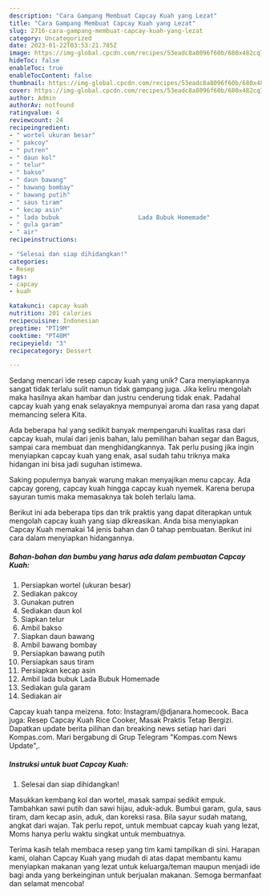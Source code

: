 ```yaml
---
description: "Cara Gampang Membuat Capcay Kuah yang Lezat"
title: "Cara Gampang Membuat Capcay Kuah yang Lezat"
slug: 2716-cara-gampang-membuat-capcay-kuah-yang-lezat
category: Uncategorized
date: 2023-01-22T03:53:21.785Z
image: https://img-global.cpcdn.com/recipes/53eadc8a8096f60b/680x482cq70/capcay-kuah-foto-resep-utama.jpg
hideToc: false
enableToc: true
enableTocContent: false
thumbnail: https://img-global.cpcdn.com/recipes/53eadc8a8096f60b/680x482cq70/capcay-kuah-foto-resep-utama.jpg
cover: https://img-global.cpcdn.com/recipes/53eadc8a8096f60b/680x482cq70/capcay-kuah-foto-resep-utama.jpg
author: Admin
authorAv: notfound
ratingvalue: 4
reviewcount: 24
recipeingredient:
- " wortel ukuran besar"
- " pakcoy"
- " putren"
- " daun kol"
- " telur"
- " bakso"
- " daun bawang"
- " bawang bombay"
- " bawang putih"
- " saus tiram"
- " kecap asin"
- " lada bubuk                      Lada Bubuk Homemade"
- " gula garam"
- " air"
recipeinstructions:

- "Selesai dan siap dihidangkan!"
categories:
- Resep
tags:
- capcay
- kuah

katakunci: capcay kuah 
nutrition: 201 calories
recipecuisine: Indonesian
preptime: "PT19M"
cooktime: "PT40M"
recipeyield: "3"
recipecategory: Dessert

---
```





Sedang mencari ide resep capcay kuah yang unik? Cara menyiapkannya sangat tidak terlalu sulit namun tidak gampang juga. Jika keliru mengolah maka hasilnya akan hambar dan justru cenderung tidak enak. Padahal capcay kuah yang enak selayaknya mempunyai aroma dan rasa yang dapat memancing selera Kita.





Ada beberapa hal yang sedikit banyak mempengaruhi kualitas rasa dari capcay kuah, mulai dari jenis bahan, lalu pemilihan bahan segar dan Bagus, sampai cara membuat dan menghidangkannya. Tak perlu pusing jika ingin menyiapkan capcay kuah yang enak,      asal sudah tahu triknya maka hidangan ini bisa jadi suguhan istimewa.














Saking populernya banyak warung makan menyajikan menu capcay. Ada capcay goreng, capcay kuah hingga capcay kuah nyemek. Karena berupa sayuran tumis maka memasaknya tak boleh terlalu lama.






Berikut ini ada beberapa tips dan trik praktis yang dapat diterapkan untuk mengolah capcay kuah yang siap dikreasikan. Anda bisa menyiapkan Capcay Kuah memakai 14 jenis bahan dan 0 tahap pembuatan. Berikut ini cara dalam menyiapkan hidangannya.

<!--inarticleads1-->

##### Bahan-bahan dan bumbu yang harus ada dalam pembuatan Capcay Kuah:

1. Persiapkan  wortel (ukuran besar)
1. Sediakan  pakcoy
1. Gunakan  putren
1. Sediakan  daun kol
1. Siapkan  telur
1. Ambil  bakso
1. Siapkan  daun bawang
1. Ambil  bawang bombay
1. Persiapkan  bawang putih
1. Persiapkan  saus tiram
1. Persiapkan  kecap asin
1. Ambil  lada bubuk                      Lada Bubuk Homemade
1. Sediakan  gula garam
1. Sediakan  air


Capcay kuah tanpa meizena. foto: Instagram/@djanara.homecook. Baca juga: Resep Capcay Kuah Rice Cooker, Masak Praktis Tetap Bergizi. Dapatkan update berita pilihan dan breaking news setiap hari dari Kompas.com. Mari bergabung di Grup Telegram &#34;Kompas.com News Update&#34;,. 

<!--inarticleads2-->

##### Instruksi untuk buat Capcay Kuah:


1. Selesai dan siap dihidangkan!

Masukkan kembang kol dan wortel, masak sampai sedikit empuk. Tambahkan sawi putih dan sawi hijau, aduk-aduk. Bumbui garam, gula, saus tiram, dam kecap asin, aduk, dan koreksi rasa. Bila sayur sudah matang, angkat dari wajan. Tak perlu repot, untuk membuat capcay kuah yang lezat, Moms hanya perlu waktu singkat untuk membuatnya. 

Terima kasih telah membaca resep yang tim kami tampilkan di sini. Harapan kami, olahan Capcay Kuah yang mudah di atas dapat membantu kamu menyiapkan makanan yang lezat untuk keluarga/teman maupun menjadi ide bagi anda yang berkeinginan untuk berjualan makanan. Semoga bermanfaat dan selamat mencoba!
